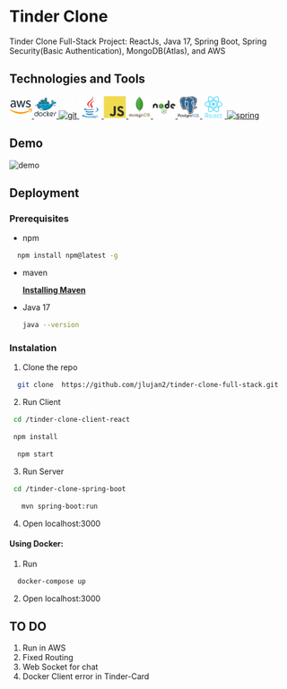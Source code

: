 # Tinder Clone

Tinder Clone Full-Stack Project: ReactJs, Java 17, Spring Boot, Spring Security(Basic Authentication), MongoDB(Atlas), and AWS

## Technologies and Tools
<p align="left"> <a href="https://aws.amazon.com" target="_blank" rel="noreferrer"> <img src="https://raw.githubusercontent.com/devicons/devicon/master/icons/amazonwebservices/amazonwebservices-original-wordmark.svg" alt="aws" width="40" height="40"/> </a> <a href="https://www.docker.com/" target="_blank" rel="noreferrer"> <img src="https://raw.githubusercontent.com/devicons/devicon/master/icons/docker/docker-original-wordmark.svg" alt="docker" width="40" height="40"/> </a> <a href="https://git-scm.com/" target="_blank" rel="noreferrer"> <img src="https://www.vectorlogo.zone/logos/git-scm/git-scm-icon.svg" alt="git" width="40" height="40"/> </a> <a href="https://www.java.com" target="_blank" rel="noreferrer"> <img src="https://raw.githubusercontent.com/devicons/devicon/master/icons/java/java-original.svg" alt="java" width="40" height="40"/> </a> <a href="https://developer.mozilla.org/en-US/docs/Web/JavaScript" target="_blank" rel="noreferrer"> <img src="https://raw.githubusercontent.com/devicons/devicon/master/icons/javascript/javascript-original.svg" alt="javascript" width="40" height="40"/> </a> <a href="https://www.mongodb.com/" target="_blank" rel="noreferrer"> <img src="https://raw.githubusercontent.com/devicons/devicon/master/icons/mongodb/mongodb-original-wordmark.svg" alt="mongodb" width="40" height="40"/> </a> <a href="https://nodejs.org" target="_blank" rel="noreferrer"> <img src="https://raw.githubusercontent.com/devicons/devicon/master/icons/nodejs/nodejs-original-wordmark.svg" alt="nodejs" width="40" height="40"/> </a> <a href="https://www.postgresql.org" target="_blank" rel="noreferrer"> <img src="https://raw.githubusercontent.com/devicons/devicon/master/icons/postgresql/postgresql-original-wordmark.svg" alt="postgresql" width="40" height="40"/> </a> <a href="https://reactjs.org/" target="_blank" rel="noreferrer"> <img src="https://raw.githubusercontent.com/devicons/devicon/master/icons/react/react-original-wordmark.svg" alt="react" width="40" height="40"/> </a> <a href="https://spring.io/" target="_blank" rel="noreferrer"> <img src="https://www.vectorlogo.zone/logos/springio/springio-icon.svg" alt="spring" width="40" height="40"/> </a> </p>

## Demo
![demo](https://github.com/jlujan2/tinder-clone-full-stack/assets/20192356/1c52c961-07ba-45c1-9c09-a833023dd52d)

## Deployment

### Prerequisites
* npm
```bash
  npm install npm@latest -g
```
* maven

  <a href="https://maven.apache.org/install.html"><strong>Installing Maven</strong></a>

* Java 17
  ```bash
  java --version
  ```
  
### Instalation
1. Clone the repo
```bash
  git clone  https://github.com/jlujan2/tinder-clone-full-stack.git
```
2. Run Client
 ```bash
  cd /tinder-clone-client-react
```
 ```bash
  npm install
```
```bash
  npm start
```
3. Run Server
 ```bash
  cd /tinder-clone-spring-boot
```
```bash
   mvn spring-boot:run
```
4. Open localhost:3000
  
#### Using Docker:
1. Run
```bash
  docker-compose up
```
2. Open localhost:3000

## TO DO
1. Run in AWS
2. Fixed Routing
3. Web Socket for chat
4. Docker Client error in Tinder-Card 



